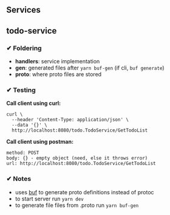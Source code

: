## Services

## todo-service
### ✔ Foldering
- **handlers**: service implementation
- **gen**: generated files after `yarn buf-gen` (if cli, `buf generate`) 
- **proto**: where proto files are stored

### ✔ Testing
**Call client using curl:**
```
curl \
  --header 'Content-Type: application/json' \
  --data '{}' \
  http://localhost:8080/todo.TodoService/GetTodoList
```
  
**Call client using postman:**
```
method: POST
body: {} - empty object (need, else it throws error)
url: http://localhost:8080/todo.TodoService/GetTodoList
```

### ✔ Notes
- uses [buf](https://buf.build/docs/) to generate proto definitions instead of protoc
- to start server run `yarn dev`
- to generate file files from .proto run `yarn buf-gen`
